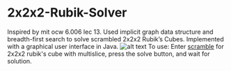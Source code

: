 # 2x2x2-Rubik-Solver
Inspired by mit ocw 6.006 lec 13. Used implicit graph data structure and breadth-first search to solve scrambled 2x2x2 Rubik’s Cubes. Implemented with a graphical user interface in Java.
![alt text](https://media.giphy.com/media/1jZ2Xx08RQBZOFhu32/giphy.gif)
To use: Enter [scramble](http://rubikscube.info/pravidla/scrambles/scramble_cube.htm?size=2&num=5&len=16&col=yobwrg&multi=on&subbutton=Scramble%21) for 2x2x2 rubik's cube with multislice, press the solve button, and wait for solution. 
